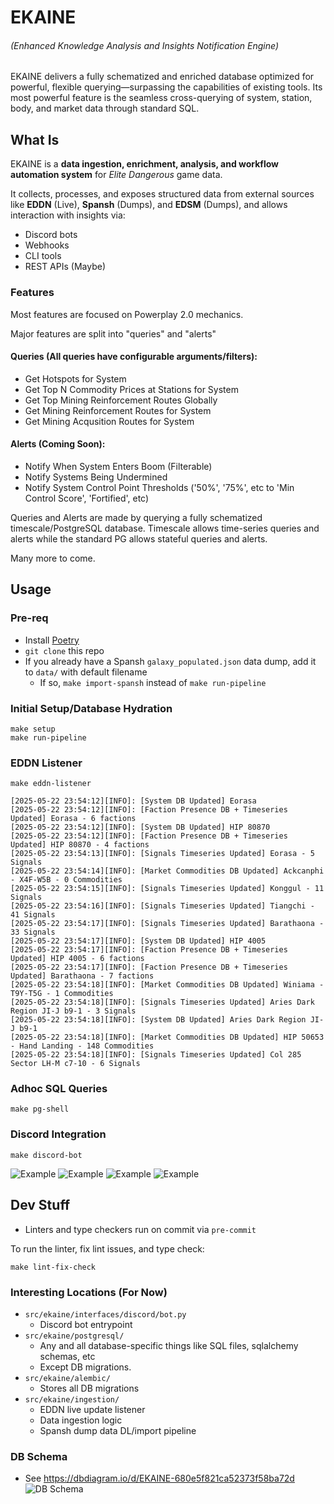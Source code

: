 # EKAINE
###### (Enhanced Knowledge Analysis and Insights Notification Engine)

EKAINE delivers a fully schematized and enriched database optimized for powerful, flexible querying—surpassing the capabilities of existing tools. Its most powerful feature is the seamless cross-querying of system, station, body, and market data through standard SQL.

## What Is

EKAINE is a **data ingestion, enrichment, analysis, and workflow automation system** for *Elite Dangerous* game data.

It collects, processes, and exposes structured data from external sources like **EDDN** (Live), **Spansh** (Dumps), and **EDSM** (Dumps), and allows interaction with insights via:
- Discord bots
- Webhooks
- CLI tools
- REST APIs (Maybe)

### Features
Most features are focused on Powerplay 2.0 mechanics.

Major features are split into "queries" and "alerts"

#### Queries (All queries have configurable arguments/filters):
- Get Hotspots for System
- Get Top N Commodity Prices at Stations for System
- Get Top Mining Reinforcement Routes Globally
- Get Mining Reinforcement Routes for System
- Get Mining Acqusition Routes for System

#### Alerts (Coming Soon):
- Notify When System Enters Boom (Filterable)
- Notify Systems Being Undermined
- Notify System Control Point Thresholds ('50%', '75%', etc to 'Min Control Score', 'Fortified', etc)

Queries and Alerts are made by querying a fully schematized timescale/PostgreSQL database. Timescale allows time-series queries and alerts while the standard PG allows stateful queries and alerts.

Many more to come.

## Usage
### Pre-req
- Install [Poetry](https://python-poetry.org/docs/#installation)
- `git clone` this repo
- If you already have a Spansh `galaxy_populated.json` data dump, add it to `data/` with default filename
  - If so, `make import-spansh` instead of `make run-pipeline`

### Initial Setup/Database Hydration
```
make setup
make run-pipeline
```

### EDDN Listener
```
make eddn-listener
```

```
[2025-05-22 23:54:12][INFO]: [System DB Updated] Eorasa
[2025-05-22 23:54:12][INFO]: [Faction Presence DB + Timeseries Updated] Eorasa - 6 factions
[2025-05-22 23:54:12][INFO]: [System DB Updated] HIP 80870
[2025-05-22 23:54:12][INFO]: [Faction Presence DB + Timeseries Updated] HIP 80870 - 4 factions
[2025-05-22 23:54:13][INFO]: [Signals Timeseries Updated] Eorasa - 5 Signals
[2025-05-22 23:54:14][INFO]: [Market Commodities DB Updated] Ackcanphi - X4F-W5B - 0 Commodities
[2025-05-22 23:54:15][INFO]: [Signals Timeseries Updated] Konggul - 11 Signals
[2025-05-22 23:54:16][INFO]: [Signals Timeseries Updated] Tiangchi - 41 Signals
[2025-05-22 23:54:17][INFO]: [Signals Timeseries Updated] Barathaona - 33 Signals
[2025-05-22 23:54:17][INFO]: [System DB Updated] HIP 4005
[2025-05-22 23:54:17][INFO]: [Faction Presence DB + Timeseries Updated] HIP 4005 - 6 factions
[2025-05-22 23:54:17][INFO]: [Faction Presence DB + Timeseries Updated] Barathaona - 7 factions
[2025-05-22 23:54:18][INFO]: [Market Commodities DB Updated] Winiama - T9Y-T5G - 1 Commodities
[2025-05-22 23:54:18][INFO]: [Signals Timeseries Updated] Aries Dark Region JI-J b9-1 - 3 Signals
[2025-05-22 23:54:18][INFO]: [System DB Updated] Aries Dark Region JI-J b9-1
[2025-05-22 23:54:18][INFO]: [Market Commodities DB Updated] HIP 50653 - Hand Landing - 148 Commodities
[2025-05-22 23:54:18][INFO]: [Signals Timeseries Updated] Col 285 Sector LH-M c7-10 - 6 Signals
```

### Adhoc SQL Queries
```
make pg-shell
```

### Discord Integration
```
make discord-bot
```

![Example](docs/discord_get-top-reinf-mining-routes.png)
![Example](docs/discord_get-mining-expandable.png)
![Example](docs/discord_get-top-commodities.png)
![Example](docs/discord_get-hotspots.png)

## Dev Stuff
- Linters and type checkers run on commit via `pre-commit`

To run the linter, fix lint issues, and type check:
```
make lint-fix-check
```

### Interesting Locations (For Now)
- `src/ekaine/interfaces/discord/bot.py`
  - Discord bot entrypoint
- `src/ekaine/postgresql/`
  - Any and all database-specific things like SQL files, sqlalchemy schemas, etc
  - Except DB migrations.
- `src/ekaine/alembic/`
  - Stores all DB migrations
- `src/ekaine/ingestion/`
  - EDDN live update listener
  - Data ingestion logic
  - Spansh dump data DL/import pipeline

### DB Schema
- See https://dbdiagram.io/d/EKAINE-680e5f821ca52373f58ba72d
![DB Schema](docs/schema.png)
